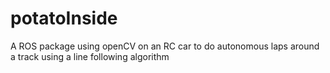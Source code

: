 # potatoInside

A ROS package using openCV on an RC car to do autonomous laps around a track using a line following algorithm